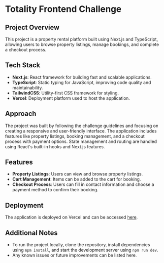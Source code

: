 # Totality Frontend Challenge

## Project Overview
This project is a property rental platform built using Next.js and TypeScript, allowing users to browse property listings, manage bookings, and complete a checkout process.

## Tech Stack
- **Next.js**: React framework for building fast and scalable applications.
- **TypeScript**: Static typing for JavaScript, improving code quality and maintainability.
- **TailwindCSS**: Utility-first CSS framework for styling.
- **Vercel**: Deployment platform used to host the application.

## Approach
The project was built by following the challenge guidelines and focusing on creating a responsive and user-friendly interface. The application includes features like property listings, booking management, and a checkout process with payment options. State management and routing are handled using React's built-in hooks and Next.js features.

## Features
- **Property Listings**: Users can view and browse property listings.
- **Cart Management**: Items can be added to the cart for booking.
- **Checkout Process**: Users can fill in contact information and choose a payment method to confirm their booking.

## Deployment
The application is deployed on Vercel and can be accessed [here](https://your-vercel-app-url).

## Additional Notes
- To run the project locally, clone the repository, install dependencies using `npm install`, and start the development server using `npm run dev`.
- Any known issues or future improvements can be listed here.
